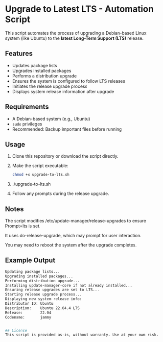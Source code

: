 # Upgrade to Latest LTS - Automation Script

This script automates the process of upgrading a Debian-based Linux system (like Ubuntu) to the **latest Long-Term Support (LTS)** release.

## Features

- Updates package lists
- Upgrades installed packages
- Performs a distribution upgrade
- Ensures the system is configured to follow LTS releases
- Initiates the release upgrade process
- Displays system release information after upgrade

## Requirements

- A Debian-based system (e.g., Ubuntu)
- `sudo` privileges
- Recommended: Backup important files before running

## Usage

1. Clone this repository or download the script directly.

2. Make the script executable:
   ```bash
   chmod +x upgrade-to-lts.sh

3. ./upgrade-to-lts.sh

4. Follow any prompts during the release upgrade.

## Notes

The script modifies /etc/update-manager/release-upgrades to ensure Prompt=lts is set.

It uses do-release-upgrade, which may prompt for user interaction.

You may need to reboot the system after the upgrade completes.

## Example Output
```bash
Updating package lists...
Upgrading installed packages...
Performing distribution upgrade...
Installing update-manager-core if not already installed...
Ensuring release upgrades are set to LTS...
Starting release upgrade process...
Displaying new system release info:
Distributor ID: Ubuntu
Description:    Ubuntu 22.04.4 LTS
Release:        22.04
Codename:       jammy


## License
This script is provided as-is, without warranty. Use at your own risk.
